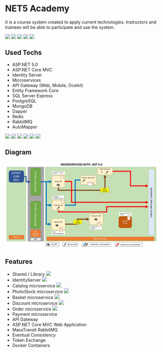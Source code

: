 # NET5 Academy
It is a course system created to apply current technologies. Instructors and trainees will be able to participate and use the system.

<img src="https://img.shields.io/github/issues/osman-koc/net5-academy" /> <img src="https://img.shields.io/github/forks/osman-koc/net5-academy" /> <img src="https://img.shields.io/github/stars/osman-koc/net5-academy" /> <img src="https://img.shields.io/github/repo-size/osman-koc/net5-academy" /> <img src="https://img.shields.io/github/downloads/osman-koc/net5-academy/total" />

## Used Techs
- ASP.NET 5.0
- ASP.NET Core MVC
- Identity Server
- Microservices
- API Gateway (Web, Mobile, Ocelot)
- Entity Framework Core
- SQL Server Express
- PostgreSQL
- MongoDB
- Dapper
- Redis
- RabbitMQ
- AutoMapper

<img src="https://img.shields.io/badge/ASP.NET%20Core-5.0-blueviolet" /> <img src="https://img.shields.io/badge/ASP.NET%20MVC%20Core-5.2-blueviolet" /> <img src="https://img.shields.io/badge/IdentityServer4%20-4.1.1-orange" /> <img src="https://img.shields.io/badge/MSSQL%20Server%20(linux)-2017-blue" /> <img src="https://img.shields.io/badge/MongoDB-latest-green" /> <img src="https://img.shields.io/badge/Redis-latest-green" />

## Diagram
![Diagram](diagram.jpg)

## Features
- Shared / Library <img src="https://findicons.com/files/icons/1671/simplicio/128/notification_done.png" width="20" />
- IdentityServer <img src="https://findicons.com/files/icons/1671/simplicio/128/notification_done.png" width="20" />
- Catalog microservice <img src="https://findicons.com/files/icons/1671/simplicio/128/notification_done.png" width="20" />
- PhotoStock microservice <img src="https://findicons.com/files/icons/1671/simplicio/128/notification_done.png" width="20" />
- Basket microservice  <img src="https://findicons.com/files/icons/1671/simplicio/128/notification_done.png" width="20" />
- Discount microservice <img src="https://findicons.com/files/icons/1671/simplicio/128/notification_done.png" width="20" />
- Order microservice <img src="https://image.flaticon.com/icons/png/128/1716/1716746.png" width="20" />
- Payment microservice
- API Gateway
- ASP.NET Core MVC Web Application
- MassTransit RabbitMQ
- Eventual Consistency
- Token Exchange
- Docker Containers